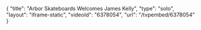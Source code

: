 {
    "title": "Arbor Skateboards Welcomes James Kelly",
    "type": "solo",
    "layout": "iframe-static",
    "videoId": "6378054",
    "url": "\/tvpembed\/6378054"
}
